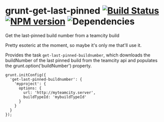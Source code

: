 # grunt-get-last-pinned [![Build Status](https://travis-ci.org/andyroyle/grunt-get-last-pinned.png?branch=master)](https://travis-ci.org/andyroyle/grunt-get-last-pinned) [![NPM version](https://badge.fury.io/js/grunt-get-last-pinned.png)](http://badge.fury.io/js/grunt-get-last-pinned) ![Dependencies](https://david-dm.org/andyroyle/grunt-get-last-pinned.png)


Get the last-pinned build number from a teamcity build

Pretty esoteric at the moment, so maybe it's only me that'll use it.

Provides the task `get-last-pinned-buildnumber`, which downloads the buildNumber of the last pinned build from the teamcity api and populates the grunt.option('buildNumber') property.

```
grunt.initConfig({
  'get-last-pinned-buildnumber': {
    'myproject': {
      options: {
        url: 'http://myteamcity.server',
        buildTypeId: 'mybuildTypeId'
      }
    }
  }
});
```